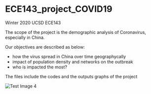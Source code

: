 # ECE143_project_COVID19

Winter 2020 UCSD ECE143

The scope of the project is the demographic analysis of Coronavirus, especially in China. 

Our objectives are described as below: 
- how the virus spread in China over time geographycally
- impact of population density and networks on the outbreak
- who is impacted the most?


The files include the codes and the outputs graphs of the project

![Test Image 4](https://github.com/tograh/testrepository/3DTest.png)
